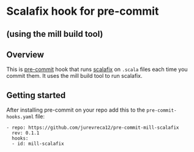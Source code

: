 # Scalafix hook for pre-commit 
## (using the mill build tool)

## Overview

This is [pre-commit](https://pre-commit.com/) hook that runs [scalafix](https://scalacenter.github.io/scalafix/)
on `.scala` files each time you commit them. It uses the mill build tool to run scalafix.

## Getting started
After installing pre-commit on your repo add this to the `pre-commit-hooks.yaml` file:
```
- repo: https://github.com/jurevreca12/pre-commit-mill-scalafix
  rev: 0.1.1
  hooks:
  - id: mill-scalafix
```

